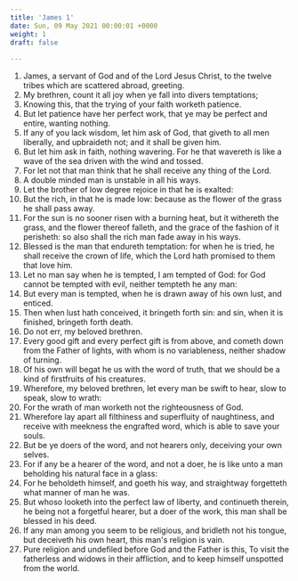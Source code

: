 ```yaml
---
title: 'James 1'
date: Sun, 09 May 2021 00:00:01 +0000
weight: 1
draft: false
  
---
```


1. James, a servant of God and of the Lord Jesus Christ, to the twelve tribes which are scattered abroad, greeting.
2. My brethren, count it all joy when ye fall into divers temptations;
3. Knowing this, that the trying of your faith worketh patience.
4. But let patience have her perfect work, that ye may be perfect and entire, wanting nothing.
5. If any of you lack wisdom, let him ask of God, that giveth to all men liberally, and upbraideth not; and it shall be given him.
6. But let him ask in faith, nothing wavering. For he that wavereth is like a wave of the sea driven with the wind and tossed.
7. For let not that man think that he shall receive any thing of the Lord.
8. A double minded man is unstable in all his ways.
9. Let the brother of low degree rejoice in that he is exalted:
10. But the rich, in that he is made low: because as the flower of the grass he shall pass away.
11. For the sun is no sooner risen with a burning heat, but it withereth the grass, and the flower thereof falleth, and the grace of the fashion of it perisheth: so also shall the rich man fade away in his ways.
12. Blessed is the man that endureth temptation: for when he is tried, he shall receive the crown of life, which the Lord hath promised to them that love him.
13. Let no man say when he is tempted, I am tempted of God: for God cannot be tempted with evil, neither tempteth he any man:
14. But every man is tempted, when he is drawn away of his own lust, and enticed.
15. Then when lust hath conceived, it bringeth forth sin: and sin, when it is finished, bringeth forth death.
16. Do not err, my beloved brethren.
17. Every good gift and every perfect gift is from above, and cometh down from the Father of lights, with whom is no variableness, neither shadow of turning.
18. Of his own will begat he us with the word of truth, that we should be a kind of firstfruits of his creatures.
19. Wherefore, my beloved brethren, let every man be swift to hear, slow to speak, slow to wrath:
20. For the wrath of man worketh not the righteousness of God.
21. Wherefore lay apart all filthiness and superfluity of naughtiness, and receive with meekness the engrafted word, which is able to save your souls.
22. But be ye doers of the word, and not hearers only, deceiving your own selves.
23. For if any be a hearer of the word, and not a doer, he is like unto a man beholding his natural face in a glass:
24. For he beholdeth himself, and goeth his way, and straightway forgetteth what manner of man he was.
25. But whoso looketh into the perfect law of liberty, and continueth therein, he being not a forgetful hearer, but a doer of the work, this man shall be blessed in his deed.
26. If any man among you seem to be religious, and bridleth not his tongue, but deceiveth his own heart, this man's religion is vain.
27. Pure religion and undefiled before God and the Father is this, To visit the fatherless and widows in their affliction, and to keep himself unspotted from the world.
